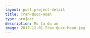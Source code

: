 ```yaml
---
layout: post-project-detail
title: Tran-Quoc-Hoan
type: project
description: Mo ta du an
image: 2017-12-01-Tran-Quoc-Hoan.jpg
---
```

